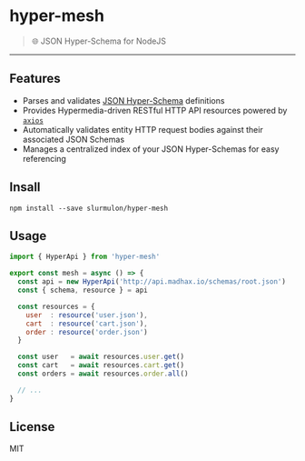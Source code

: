 # hyper-mesh
> :globe_with_meridians: JSON Hyper-Schema for NodeJS
---

## Features

- Parses and validates [JSON Hyper-Schema](https://tools.ietf.org/html/draft-wright-json-schema-hyperschema-00) definitions
- Provides Hypermedia-driven RESTful HTTP API resources powered by [`axios`](https://www.npmjs.com/package/axios)
- Automatically validates entity HTTP request bodies against their associated JSON Schemas
- Manages a centralized index of your JSON Hyper-Schemas for easy referencing

## Insall

`npm install --save slurmulon/hyper-mesh`

## Usage

```js
import { HyperApi } from 'hyper-mesh'

export const mesh = async () => {
  const api = new HyperApi('http://api.madhax.io/schemas/root.json')
  const { schema, resource } = api

  const resources = {
    user  : resource('user.json'),
    cart  : resource('cart.json'),
    order : resource('order.json')
  }

  const user   = await resources.user.get()
  const cart   = await resources.cart.get()
  const orders = await resources.order.all()

  // ...
}
```

## License

MIT
